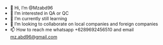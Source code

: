 - 👋 Hi, I’m @Mzabd96
- 👀 I’m interested in QA or QC
- 🌱 I’m currently still learning 
- 💞️ I’m looking to collaborate on local companies and foreign companies
- 📫 How to reach me whatsapp +6289692456510 and email mz.abd96@gmail.com

<!---
Mzabd96/Mzabd96 is a ✨ special ✨ repository because its `README.md` (this file) appears on your GitHub profile.
You can click the Preview link to take a look at your changes.
--->
